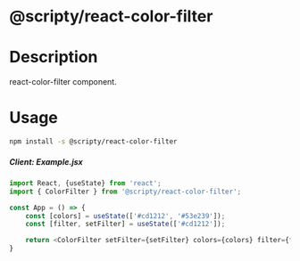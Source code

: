 # @scripty/react-color-filter

# Description

react-color-filter component.

# Usage
```bash
npm install -s @scripty/react-color-filter
```

##### Client: Example.jsx

```javascript
import React, {useState} from 'react';
import { ColorFilter } from '@scripty/react-color-filter';

const App = () => {
    const [colors] = useState(['#cd1212', '#53e239']);
    const [filter, setFilter] = useState(['#cd1212']);

    return <ColorFilter setFilter={setFilter} colors={colors} filter={filter} />;
}
```
